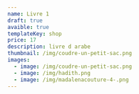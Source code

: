 ```yaml
---
name: Livre 1
draft: true
avaible: true
templateKey: shop
price: 17
description: livre d arabe
thumbnail: /img/coudre-un-petit-sac.png
images:
  - image: /img/coudre-un-petit-sac.png
  - image: /img/hadith.png
  - image: /img/madalenacouture-4-.png
---
```

